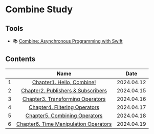 # Combine Study

## Tools

- 📚 [Combine: Asynchronous Programming with Swift](https://www.kodeco.com/books/combine-asynchronous-programming-with-swift/v3.0/)

## Contents

|     |                                     Name                                     |    Date    |
| :-: | :--------------------------------------------------------------------------: | :--------: |
|  1  |              [Chapter1. Hello, Combine!](./01-hello-combine.md)              | 2024.04.12 |
|  2  |     [Chapter2. Publishers & Subscribers](./02-publishers-subscribers.md)     | 2024.04.15 |
|  3  |      [Chapter3. Transforming Operators](./03-transforming-operators.md)      | 2024.04.16 |
|  4  |         [Chapter4. Filtering Operators](./04-filtering-operators.md)         | 2024.04.17 |
|  5  |         [Chapter5. Combining Operators](./05-combining-operators.md)         | 2024.04.18 |
|  6  | [Chapter6. Time Manipulation Operators](./06-time-manipulation-operators.md) | 2024.04.19 |
